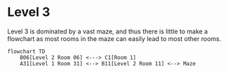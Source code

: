 # Level 3

Level 3 is dominated by a vast maze, and thus there is little to make a flowchart as most rooms in the maze can easily lead to most other rooms.

```mermaid
flowchart TD
    B06[Level 2 Room 06] <---> C1[Room 1]
    A31[Level 1 Room 31] <--> B11[Level 2 Room 11] <--> Maze
```